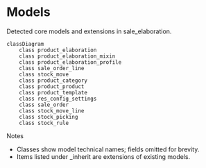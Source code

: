 # Models

Detected core models and extensions in sale_elaboration.

```mermaid
classDiagram
    class product_elaboration
    class product_elaboration_mixin
    class product_elaboration_profile
    class sale_order_line
    class stock_move
    class product_category
    class product_product
    class product_template
    class res_config_settings
    class sale_order
    class stock_move_line
    class stock_picking
    class stock_rule
```

Notes
- Classes show model technical names; fields omitted for brevity.
- Items listed under _inherit are extensions of existing models.
